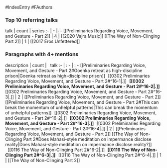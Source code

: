 #IndexEntry #FAuthors

### Top 10 referring talks
talk | count | series
:- | - |: -
[[Preliminaries Regarding Voice, Movement, and Gesture - Part 2]] | 4 | [[2020 Vajra Music]]
[[The Way of Non-Clinging Part 2]] | 1 | [[2017 Eros Unfettered]]

### Paragraphs with 4+ mentions
description | count | &nbsp;&nbsp;talk
:- | : - | : -
[[Preliminaries Regarding Voice, Movement, and Gesture - Part 2#Goenka retreat as high-discipline prison\|Goenka retreat as high-discipline prison]] &nbsp;&nbsp;[[0302 Preliminaries Regarding Voice, Movement, and Gesture - Part 2#^16-1\|.]] &nbsp; **[[0302 Preliminaries Regarding Voice, Movement, and Gesture - Part 2#^16-2\|.]]** &nbsp; [[0302 Preliminaries Regarding Voice, Movement, and Gesture - Part 2#^16-3\|.]] | 2 | [[Preliminaries Regarding Voice, Movement, and Gesture - Part 2]]
[[Preliminaries Regarding Voice, Movement, and Gesture - Part 2#This can break the momentum of unhelpful patterns\|This can break the momentum of unhelpful patterns]] &nbsp;&nbsp;[[0302 Preliminaries Regarding Voice, Movement, and Gesture - Part 2#^16-2\|.]] &nbsp; **[[0302 Preliminaries Regarding Voice, Movement, and Gesture - Part 2#^16-3\|.]]** &nbsp; [[0302 Preliminaries Regarding Voice, Movement, and Gesture - Part 2#^16-4\|.]] | 2 | [[Preliminaries Regarding Voice, Movement, and Gesture - Part 2]]
[[The Way of Non-Clinging Part 2#Does Mahasi-style meditation on impermance disclose reality\|Does Mahasi-style meditation on impermance disclose reality?]] &nbsp;&nbsp;[[0116 The Way of Non-Clinging Part 2#^6-2\|.]] &nbsp; **[[0116 The Way of Non-Clinging Part 2#^6-3\|.]]** &nbsp; [[0116 The Way of Non-Clinging Part 2#^6-4\|.]] | 1 | [[The Way of Non-Clinging Part 2]]

